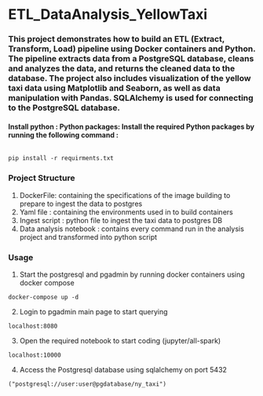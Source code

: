 # ETL_DataAnalysis_YellowTaxi


### This project demonstrates how to build an ETL (Extract, Transform, Load) pipeline using Docker containers and Python. The pipeline extracts data from a PostgreSQL database, cleans and analyzes the data, and returns the cleaned data to the database. The project also includes visualization of the yellow taxi data using Matplotlib and Seaborn, as well as data manipulation with Pandas. SQLAlchemy is used for connecting to the PostgreSQL database.

#### Install python : Python packages: Install the required Python packages by running the following command :
```

pip install -r requirments.txt

```

### Project Structure
1. DockerFile: containing the specifications of the image building to prepare to ingest the data to postgres
2. Yaml file : containing the environments used in to build containers
3. Ingest script : python file to ingest the taxi data to postgres DB
4. Data analysis notebook : contains every command run in the analysis project and transformed into python script

### Usage
1. Start the postgresql and pgadmin by running docker containers using docker compose
```
docker-compose up -d
```
2. Login to pgadmin main page to start querying 
```
localhost:8080
```
3. Open the required notebook to start coding (jupyter/all-spark)
```
localhost:10000
```
4. Access the Postgresql database using sqlalchemy on port 5432
```
("postgresql://user:user@pgdatabase/ny_taxi")
```
